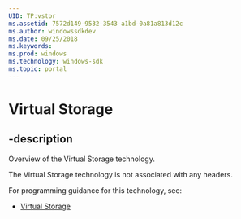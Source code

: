 ```yaml
---
UID: TP:vstor
ms.assetid: 7572d149-9532-3543-a1bd-0a81a813d12c
ms.author: windowssdkdev
ms.date: 09/25/2018
ms.keywords: 
ms.prod: windows
ms.technology: windows-sdk
ms.topic: portal
---
```


# Virtual Storage

## -description

Overview of the Virtual Storage technology.

The Virtual Storage technology is not associated with any headers.

For programming guidance for this technology, see:
* [Virtual Storage](https://msdn.microsoft.com/en-us/library/windows/desktop/dd323653(v=vs.85).aspx)

